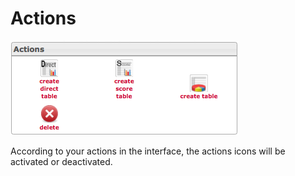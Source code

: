 <!--
created_at: '2012-04-12 19:20:40'
updated_at: '2013-03-13 14:23:42'
authors:
    - 'Jérôme Bogaerts'
contributors:
    - 'Sophie Doublet'
tags:
    - 'Manage Results'
-->

Actions
=======

![](../resources/results-actions.png)

According to your actions in the interface, the actions icons will be activated or deactivated.


